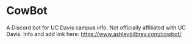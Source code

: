 # CowBot
 A Discord bot for UC Davis campus info. Not officially affiliated with UC Davis.
 Info and add link here:
 https://www.ashleybilbrey.com/cowbot/
